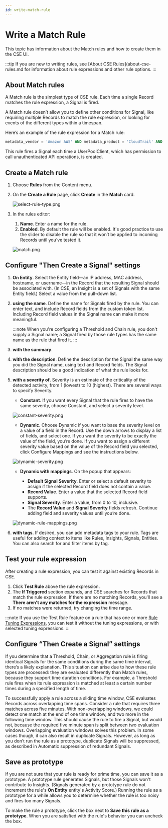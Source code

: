 ```yaml
---
id: write-match-rule
---
```


# Write a Match Rule

This topic has information about the Match rules and how to create them in the CSE UI.

:::tip
If you are new to writing rules, see [About CSE Rules](about-cse-rules.md for information about rule expressions and other rule options.
:::

## About Match rules

A Match rule is the simplest type of CSE rule. Each time a single Record matches the rule expression, a Signal is fired. 

A Match rule doesn’t allow you to define other conditions for Signal, like requiring multiple Records to match the rule expression, or looking for events of the different types within a timespan.

Here’s an example of the rule expression for a Match rule:

```sql
metadata_vendor = 'Amazon AWS' AND metadata_product = 'CloudTrail' AND metadata_deviceEventId = 'AwsApiCall-CreateUserPoolClient'
```

This rule fires a Signal each time a UserPoolClient, which has permission to call unauthenticated API operations, is created.

## Create a Match rule

1. Choose **Rules** from the Content menu.
1. On the **Create a Rule** page, click **Create** in the **Match** card. 

    ![select-rule-type.png](/img/cloud-siem-enterprise/select-rule-type.png)
1. In the rules editor: 
   1. **Name**. Enter a name for the rule.
   1. **Enabled**. By default the rule will be enabled. It's good practice to use the slider to disable the rule so that it won’t be applied to incoming Records until you’ve tested it.              

    ![match.png](/img/cloud-siem-enterprise/match.png)

## Configure "Then Create a Signal" settings

1. **On Entity**. Select the Entity field—an IP address, MAC address, hostname, or username—in the Record that the resulting Signal should be associated with. (In CSE, an Insight is a set of Signals with the same Entity field.) Select a value from the pull-down list. 
1. **using the name**. Define the name for Signals fired by the rule. You can enter text, and include Record fields from the custom token list. Including Record field values in the Signal name can make it more meaningful.

    :::note
    When you're configuring a Threshold and Chain rule, you don't supply a Signal name; a Signal fired by those rule types has the same name as the rule that fired it.
    :::

1. **with the summary**.
1. **with the description**. Define the description for the Signal the same way you did the Signal name, using text and Record fields. The Signal description should be a good indication of what the rule looks for.
1. **with a severity of**. Severity is an estimate of the criticality of the detected activity, from 1 (lowest) to 10 (highest). There are several ways to specify Severity. 

   * **Constant**. If you want every Signal that the rule fires to have the same severity, choose Constant, and select a severity level.  

    ![constant-severity.png](/img/cloud-siem-enterprise/constant-severity.png) 
    
   * **Dynamic**. Choose Dynamic if you want to base the severity level on a value of a field in the Record. Use the down arrows to display a list of fields, and select one. If you want the severity to be exactly the value of the field, you’re done. If you want to assign a different severity value based on the value of the Record field you selected, click Configure Mappings and see the instructions below.  

    ![dynamic-severity.png](/img/cloud-siem-enterprise/dynamic-severity.png)
    
   * **Dynamic with mappings**. On the popup that appears:  

     * **Default Signal Severity**. Enter or select a default severity to assign if the selected Record field does not contain a value. 
     * **Record Value**. Enter a value that the selected Record field supports. 
     * **Signal Severity**. Enter a value, from 0 to 10, inclusive.
     * The **Record Value** and **Signal Severity** fields refresh. Continue adding field and severity values until you’re done.      

    ![dynamic-rule-mappings.png](/img/cloud-siem-enterprise/dynamic-rule-mappings.png)
1. **with tags**. If desired, you can add metadata tags to your rule. Tags are useful for adding context to items like Rules, Insights, Signals, Entities. You can also search for and filter items by tag. 

## Test your rule expression
After creating a rule expression, you can test it against existing Records in CSE. 

1. Click **Test Rule** above the rule expression. 
1. The **If Triggered** section expands, and CSE searches for Records that match the rule expression. If there are no matching Records, you'll see a **There aren't any matches for the expression** message.
1. If no matches were returned, try changing the time range. 

:::note
If you use the Test Rule feature on a rule that has one or more [Rule Tuning Expressions](rule-tuning-expressions.md), you can test it without the tuning expressions, or with selected tuning expressions.
:::

## Configure “Then Create a Signal” settings
If you determine that a Threshold, Chain, or Aggregation rule is firing identical Signals for the same conditions during the same time interval, there’s a likely explanation. This situation can arise due to how these rule types are processed: they are evaluated differently than Match rules, because they support time duration conditions. For example, a Threshold rule fires when its rule expression is matched at least a certain number times during a specified length of time.

To successfully apply a rule across a sliding time window, CSE evaluates Records across overlapping time spans. Consider a rule that requires three matches across five minutes. With non-overlapping windows, we could detect one match at the end of one time window, and two more in the following time window. This should cause the rule to fire a Signal, but would not, because the required five minute span is split between two evaluation windows. Overlapping evaluation windows solves this problem. In some cases though, it can also result in duplicate Signals. However, as long as you don’t run the rule as a prototype, duplicate Signals will be suppressed, as described in Automatic suppression of redundant Signals. 

## Save as prototype
If you are not sure that your rule is ready for prime time, you can save it as a prototype. A prototype rule generates Signals, but those Signals won't contribute to Insights. (Signals generated by a prototype rule do not increment the rule's **On Entity** entity's Activity Score.) Running the rule as a prototype for a while allows you to determine whether the rule is too noisy and fires too many Signals.

To make the rule a prototype, click the box next to **Save this rule as a prototype**. When you are satisfied with the rule's behavior you can uncheck the box.

 
